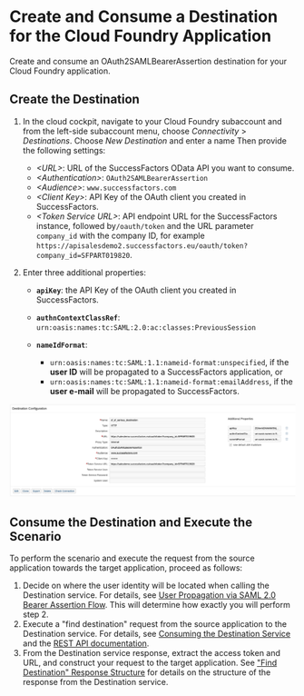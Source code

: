 <!-- loio0781bb60003c41a1aadb1586d774449a -->

# Create and Consume a Destination for the Cloud Foundry Application

Create and consume an OAuth2SAMLBearerAssertion destination for your Cloud Foundry application.



<a name="loio0781bb60003c41a1aadb1586d774449a__section_m4v_snm_gjb"/>

## Create the Destination

1.  In the cloud cockpit, navigate to your Cloud Foundry subaccount and from the left-side subaccount menu, choose *Connectivity* \> *Destinations*. Choose *New Destination* and enter a name Then provide the following settings:
    -   *<URL\>*: URL of the SuccessFactors OData API you want to consume.
    -   *<Authentication\>*: `OAuth2SAMLBearerAssertion`
    -   *<Audience\>*: `www.successfactors.com`
    -   *<Client Key\>*: API Key of the OAuth client you created in SuccessFactors.
    -   *<Token Service URL\>*: API endpoint URL for the SuccessFactors instance, followed by`/oauth/token` and the URL parameter `company_id` with the company ID, for example `https://apisalesdemo2.successfactors.eu/oauth/token?company_id=SFPART019820`.

2.  Enter three additional properties:
    -   **`apiKey`**: the API Key of the OAuth client you created in SuccessFactors.

    -   **`authnContextClassRef`**: `urn:oasis:names:tc:SAML:2.0:ac:classes:PreviousSession`

    -   **`nameIdFormat`**:

        -   `urn:oasis:names:tc:SAML:1.1:nameid-format:unspecified`, if the **user ID** will be propagated to a SuccessFactors application, or
        -   `urn:oasis:names:tc:SAML:1.1:nameid-format:emailAddress`, if the **user e-mail** will be propagated to SuccessFactors.



![](images/CS_CF_SF_Destination_06ba541.png)



## Consume the Destination and Execute the Scenario

To perform the scenario and execute the request from the source application towards the target application, proceed as follows:

1.  Decide on where the user identity will be located when calling the Destination service. For details, see [User Propagation via SAML 2.0 Bearer Assertion Flow](user-propagation-via-saml-2-0-bearer-assertion-flow-3cb7b81.md). This will determine how exactly you will perform step 2.
2.  Execute a "find destination" request from the source application to the Destination service. For details, see [Consuming the Destination Service](consuming-the-destination-service-7e30625.md) and the [REST API documentation](https://api.sap.com/api/SAP_CP_CF_Connectivity_Destination/resource).
3.  From the Destination service response, extract the access token and URL, and construct your request to the target application. See ["Find Destination" Response Structure](find-destination-response-structure-83a3f3b.md) for details on the structure of the response from the Destination service.


